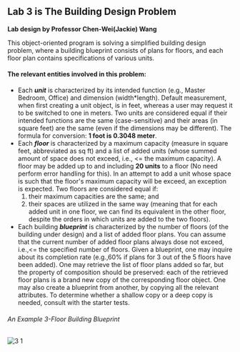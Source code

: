 ## Lab 3 is The Building Design Problem
**Lab design by Professor Chen-Wei(Jackie) Wang**

This object-oriented program is solving a simplified building design problem, where a building blueprint consists of plans for floors, and each floor plan contains specifications of various units.

#### **The relevant entities involved in this problem:**
- Each ***unit*** is characterized by its intended function (e.g., Master Bedroom, Office) and dimension (width*length). Default measurement, when first creating a unit object, is in feet, whereas a user may request it to be switched to one in meters. Two units are considered equal if their intended functions are the same (case-sensitive) and their areas (in square feet) are the same (even if the dimensions may be different). The formula for conversion: **1 foot is 0.3048 meter**.
- Each ***floor*** is characterized by a maximum capacity (measure in square feet, abbreviated as sq ft) and a list of added units (whose summed amount of space does not exceed, i.e., <= the maximum capacity). A floor may be added up to and including **20 units** to a floor (No need perform error handling for this). In an attempt to add a unit whose space is such that the floor's maximum capacity will be exceed, an exception is expected. Two floors are considered equal if: 
  1. their maximum capacities are the same; and 
  2. their spaces are utilized in the same way (meaning that for each added unit in one floor, we can find its equivalent in the other floor, despite the orders in which units are added to the two floors).
- Each building ***blueprint*** is characterized by the number of floors (of the building under design) and a list of added floor plans. You can assume that the current number of added floor plans always dose not exceed, i.e.,<= the specified number of floors. Given a blueprint, one may inquire about its completion rate (e.g.,60% if plans for 3 out of the 5 floors have been added). One may retrieve the list of floor plans added so far, but the property of composition should be preserved: each of the retrieved floor plans is a brand new copy of the corresponding floor object. One may also create a blueprint from another, by copying all the relevant attributes. To determine whether a shallow copy or a deep copy is needed, consult with the starter tests.

###### An Example 3-Floor Building Blueprint
![3 1](https://user-images.githubusercontent.com/90284881/148714237-56426821-bfe3-43b4-8d7e-577ea5895f74.png)
